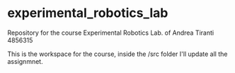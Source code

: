 # experimental_robotics_lab
Repository for the course Experimental Robotics Lab. of Andrea Tiranti 4856315

This is the workspace for the course, inside the /src folder I'll update all the assignmnet. 
